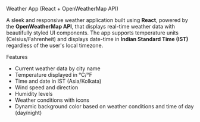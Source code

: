 Weather App (React + OpenWeatherMap API)

A sleek and responsive weather application built using **React**, powered by the **OpenWeatherMap API**, that displays real-time weather data with beautifully styled UI components. The app supports temperature units (Celsius/Fahrenheit) and displays date-time in **Indian Standard Time (IST)** regardless of the user's local timezone.

Features

-  Current weather data by city name
-  Temperature displayed in °C/°F
-  Time and date in IST (Asia/Kolkata)
-  Wind speed and direction
-  Humidity levels
-  Weather conditions with icons
-  Dynamic background color based on weather conditions and time of day (day/night)
